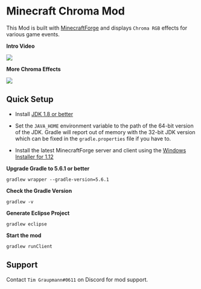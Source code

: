 # Minecraft Chroma Mod

This Mod is built with [MinecraftForge](https://minecraftforge.net) and displays `Chroma RGB` effects for various game events.


**Intro Video**

<a target="_blank" href="https://youtu.be/0Y731q8HrPs"><img src="https://img.youtube.com/vi/0Y731q8HrPs/0.jpg"></a>


**More Chroma Effects**

<a target="_blank" href="https://youtu.be/7Ey3PRJa72Y"><img src="https://img.youtube.com/vi/7Ey3PRJa72Y/0.jpg"></a>


## Quick Setup

* Install [JDK 1.8 or better](https://www.oracle.com/technetwork/java/javase/downloads/jdk8-downloads-2133151.html)

* Set the `JAVA_HOME` environment variable to the path of the 64-bit version of the JDK. Gradle will report out of memory with the 32-bit JDK version which can be fixed in the `gradle.properties` file if you have to.

* Install the latest MinecraftForge server and client using the [Windows Installer for 1.12](https://files.minecraftforge.net/maven/net/minecraftforge/forge/index_1.12.2.html)


**Upgrade Gradle to 5.6.1 or better**

```
gradlew wrapper --gradle-version=5.6.1﻿
```


**Check the Gradle Version**

```
gradlew -v
```


**Generate Eclipse Project**

```
gradlew eclipse
```


**Start the mod**

```
gradlew runClient
```

## Support

Contact `Tim Graupmann#0611` on Discord for mod support.
